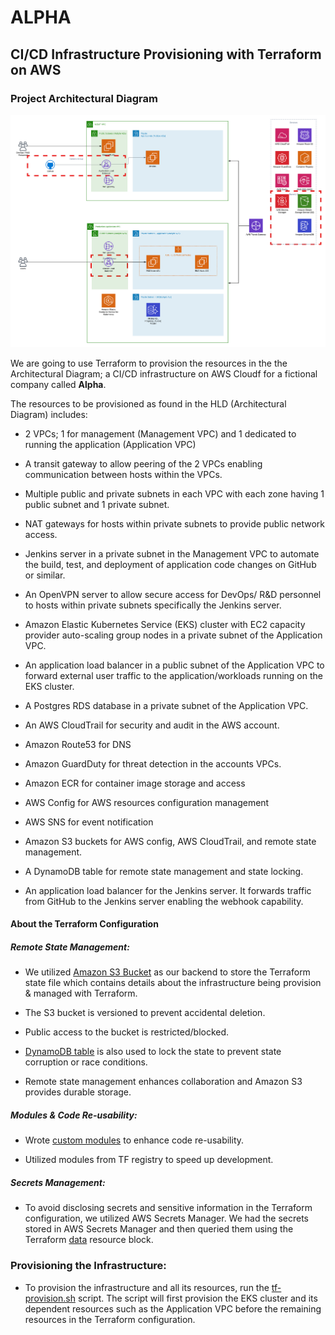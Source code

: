# ALPHA
## CI/CD Infrastructure Provisioning with Terraform on AWS
### Project Architectural Diagram
![AmaliTech HLD](./MD-images/HLD.png)

We are going to use Terraform to provision the resources in the the Architectural Diagram; a CI/CD infrastructure on AWS Cloudf for a fictional company called **Alpha**. 

The resources to be provisioned as found in the HLD (Architectural Diagram) includes: 

- 2 VPCs; 1 for management (Management VPC) and 1 dedicated to running the application (Application VPC) 

- A transit gateway to allow peering of the 2 VPCs enabling communication between hosts within the VPCs. 

- Multiple public and private subnets in each VPC with each zone having 1 public subnet and 1 private subnet. 

- NAT gateways for hosts within private subnets to provide public network access. 

- Jenkins server in a private subnet in the Management VPC to automate the build, test, and deployment of application code changes on GitHub or similar. 

- An OpenVPN server to allow secure access for DevOps/ R&D personnel to hosts within private subnets specifically the Jenkins server. 

- Amazon Elastic Kubernetes Service (EKS) cluster with EC2 capacity provider auto-scaling group nodes in a private subnet of the Application VPC. 

- An application load balancer in a public subnet of the Application VPC to forward external user traffic to the application/workloads running on the EKS cluster. 

- A Postgres RDS database in a private subnet of the Application VPC. 

- An AWS CloudTrail for security and audit in the AWS account. 

- Amazon Route53 for DNS 

- Amazon GuardDuty for threat detection in the accounts VPCs. 

- Amazon ECR for container image storage and access 

- AWS Config for AWS resources configuration management 

- AWS SNS for event notification 

- Amazon S3 buckets for AWS config, AWS CloudTrail, and remote state management. 

- A DynamoDB table for remote state management and state locking. 

- An application load balancer for the Jenkins server. It forwards traffic from GitHub to the Jenkins server enabling the webhook capability. 
 

#### About the Terraform Configuration 

##### Remote State Management:  

- We utilized [Amazon S3 Bucket](./data-stores/terraform-state/tf-state-bucket.tf) as our backend to store the Terraform state file which contains details about the infrastructure being provision & managed with Terraform. 

- The S3 bucket is versioned to prevent accidental deletion. 

- Public access to the bucket is restricted/blocked. 

- [DynamoDB table](./data-stores/terraform-state/tf-state-dynamodb.tf) is also used to lock the state to prevent state corruption or race conditions. 

- Remote state management enhances collaboration and Amazon S3 provides durable storage. 

 

##### Modules & Code Re-usability: 

- Wrote [custom modules](./modules/) to enhance code re-usability. 

- Utilized modules from TF registry to speed up development. 

 

##### Secrets Management: 

- To avoid disclosing secrets and sensitive information in the Terraform configuration, we utilized AWS Secrets Manager. We had the secrets stored in AWS Secrets Manager and then queried them using the Terraform [data](./data.tf) resource block. 
 

### Provisioning the Infrastructure: 

- To provision the infrastructure and all its resources, run the [tf-provision.sh](./tf-provision.sh) script. The script will first provision the EKS cluster and its dependent resources such as the Application VPC before the remaining resources in the Terraform configuration. 